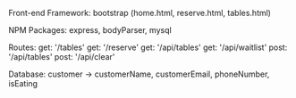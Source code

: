 
Front-end Framework:
  bootstrap (home.html, reserve.html, tables.html)

NPM Packages:
  express, bodyParser, mysql

Routes:
  get: '/tables'
  get: '/reserve'
  get: '/api/tables'
  get: '/api/waitlist'
  post: '/api/tables'
  post: '/api/clear'

Database:
  customer -> customerName, customerEmail, phoneNumber, isEating
